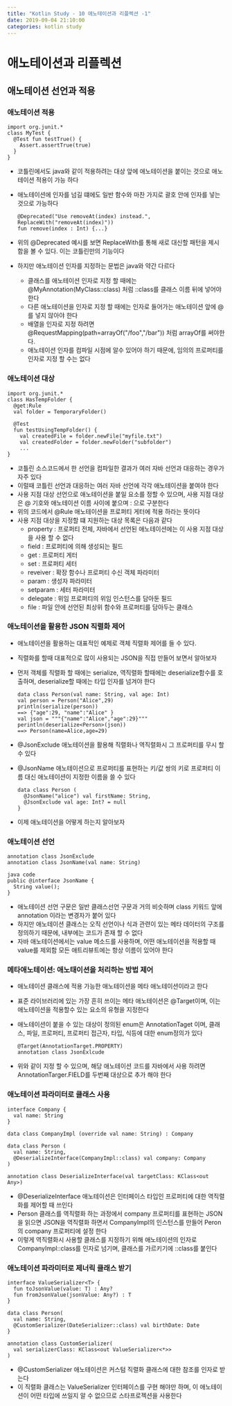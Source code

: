 ```yaml
---
title: "Kotlin Study - 10 애노테이션과 리플렉션 -1"
date: 2019-09-04 21:10:00 
categories: kotlin study
---
```


# 애노테이션과 리플렉션

## 애노테이션 선언과 적용

### 애노테이션 적용

~~~
import org.junit.*
class MyTest {
  @Test fun testTrue() {
    Assert.assertTrue(true)
  }
}
~~~

* 코틀린에서도 java와 같이 적용하려는 대상 앞에 애노테이션을 붙이는 것으로 애노테이션 적용이 가능 하다
* 애노테이션에 인자를 넘길 떄에도 일반 함수와 마찬 가지로 괄호 안에 인자를 넣는 것으로 가능하다

  ~~~
  @Deprecated("Use removeAt(index) instead.", ReplaceWith("removeAt(index)"))
  fun remove(index : Int) {...}
  ~~~
  
* 위의 @Deprecated 예시를 보면 ReplaceWith를 통해 새로 대신할 패턴을 제시 함을 볼 수 있다. 이는 코틀린만의 기능이다
* 하지만 애노테이션 인자를 지정하는 문법은 java와 약간 다르다
  - 클래스를 애노테이션 인자로 지정 할 때에는 @MyAnnotation(MyClass::class) 처럼 ::class를 클래스 이름 뒤에 넣어야 한다
  - 다른 애노테이션을 인자로 지정 할 때에는 인자로 들어가는 애노테이션 앞에 @를 넣지 않아야 한다
  - 배열을 인자로 지정 하려면 @RequestMapping(path=arrayOf("/foo","/bar")) 처럼 arrayOf를 써야한다.
  - 애노테이션 인자를 컴파일 시점에 알수 있어야 하기 때문에, 임의의 프로퍼티를 인자로 지정 할 수는 없다
  
### 애노테이션 대상
  
~~~
import org.junit.*
class HasTempFolder {
  @get:Rule
  val folder = TemporaryFolder()
  
  @Test
  fun testUsingTempFolder() {
    val createdFile = folder.newFile("myfile.txt")
    val createdFolder = folder.newFolder("subfolder")
    ...
}
~~~
  
* 코틀린 소스코드에서 한 선언을 컴파일한 결과가 여러 자바 선언과 대응하는 경우가 자주 있다
* 이럴때 코틀린 선언과 대응하는 여러 자바 선언에 각각 애노테이션을 붙여야 한다
* 사용 지점 대상 선언으로 애노테이션을 붙일 요소를 정할 수 있으며, 사용 지점 대상은 @ 기호와 애노테이션 이름 사이에 붙으며 : 으로 구분한다
* 위의 코드에서 @Rule 애노테이션을 프로퍼티 게터에 적용 하라는 뜻이다
* 사용 지점 대상을 지정할 떄 지원하는 대상 목록은 다음과 같다
  - property : 프로퍼티 전체, 자바에서 선언된 애노테이션에는 이 사용 지점 대상을 사용 할 수 없다
  - field : 프로퍼티에 의해 생성되는 필드
  - get : 프로퍼티 게터
  - set : 프로퍼티 세터
  - reveiver : 확장 함수나 프로퍼티 수신 객체 파라미터
  - param : 생성자 파라미터
  - setparam : 세터 파라미터
  - delegate : 위임 프로퍼티의 위임 인스턴스를 담아둔 필드
  - file : 파일 안에 선언된 최상위 함수와 프로퍼티를 담아두는 클래스

### 애노테이션을 활용한 JSON 직렬화 제어
* 애노테이션을 활용하는 대표적인 예제로 객체 직렬화 제어를 들 수 있다. 
* 직렬화를 할때 대표적으로 많이 사용되는 JSON을 직접 만들어 보면서 알아보자
* 먼저 객체를 직렬화 할 때에는 serialize, 역직렬화 할때에는 deserialize함수를 호출하며, deserialize할 때에는 타입 인자를 넘겨야 한다
  
  ~~~
  data class Person(val name: String, val age: Int)
  val person = Person("Alice",29)
  println(serialize(person))
  ==> {"age":29, "name":"Alice" }
  val json = """{"name":"Alice","age":29}"""
  perintln(deserialize<Person>(json))
  ==> Person(name=Alice,age=29)
  ~~~

* @JsonExclude 애노테이션을 활용해 직렬화나 역직렬화시 그 프로퍼티를 무시 할 수 있다
* @JsonName 애노테이션으로 프로퍼티를 표현하는 키/값 쌍의 키로 프로퍼티 이름 대신 애노테이션이 지정한 이름을 쓸 수 있다

  ~~~
  data class Person (
    @JsonName("alice") val firstName: String,
    @JsonExclude val age: Int? = null
  }
  ~~~
  
* 이제 애노테이션을 어떻게 하는지 알아보자

### 애노테이션 선언

~~~
annotation class JsonExclude
annotation class JsonName(val name: String)

java code
public @interface JsonName {
  String value();
}
~~~

* 애노테이션 선언 구문은 일반 클래스선언 구문과 거의 비슷하며 class 키워드 앞에 annotation 이라는 변경자가 붙어 있다
* 하지만 애노테이션 클래스는 오직 선언이나 식과 관련이 있는 메타 데이터의 구조를 정의하기 때문에, 내부에는 코드가 존재 할 수 없다
* 자바 애노테이션에서는 value 메소드를 사용하며, 어떤 애노테이션을 적용할 때 value를 제외함 모든 애트리뷰트에는 항상 이름이 있어야 한다

### 메타애노테이션: 애노태이션을 처리하는 방법 제어
* 애노테이션 클래스에 적용 가능한 애노테이션을 메타 애노테이션이라고 한다
* 표준 라이브러리에 있는 가장 흔히 쓰이는 메타 애노테이션은 @Target이며, 이는 애노테이션을 적용할수 있는 요소의 유형을 지정한다
* 애노테이션이 붙을 수 있는 대상이 정의된 enum은 AnnotationTaget 이며, 클래스, 파일, 프로퍼티, 프로퍼티 접근자, 타입, 식등에 대한 enum정의가 있다
  
  ~~~
  @Target(AnnotationTarget.PROPERTY)
  annotation class JsonExlcude
  ~~~
  
* 위와 같이 지정 할 수 있으며, 해당 애노테이션 코드를 자바에서 사용 하려면 AnnotationTarger.FIELD를 두번째 대상으로 추가 해야 한다

### 애노테이션 파라미터로 클래스 사용

~~~
interface Company {
  val name: String
}

data class CompanyImpl (override val name: String) : Company

data class Person (
  val name: String,
  @DeserializeInterface(CompanyImpl::class) val company: Company
)

annotation class DeserializeInterface(val targetClass: KClass<out Any>)
~~~

* @DeserializeInterface 애노테이션은 인터페이스 타입인 프로퍼티에 대한 역직렬화를 제어할 때 쓰인다
* Person 클래스를 역직렬화 하는 과정에서 company 프로퍼티를 표현하는 JSON을 읽으면 JSON을 역직렬화 하면서 CompanyImpl의 인스턴스를 만들어
Peron의 company 프로퍼티에 설정 한다
* 이렇게 역직렬화시 사용할 클래스를 지정하기 위해 애노테이션의 인자로 CompanyImpl::class를 인자로 넘기며, 클래스를 가르키기에 ::class를 붙인다
  
### 애노테이션 파라미터로 제너릭 클래스 받기

~~~
interface ValueSerializer<T> {
  fun toJsonValue(value: T) : Any?
  fun fromJsonValue(jsonValue: Any?) : T
}

data class Person( 
  val name: String,
  @CustomSerializer(DateSerializer::class) val birthDate: Date
}

annotation class CustomSerializer(
  val serializerClass: KClass<out ValueSerializer<*>>
)
~~~

* @CustomSerializer 애노테이션은 커스텀 직렬화 클래스에 대한 참조를 인자로 받는다
* 이 직렬화 클래스는 ValueSerializer 인터페이스를 구현 해야만 하며, 이 애노테이션이 어떤 타입에 쓰일지 알 수 없으므로 스타프로젝션을 사용한다

